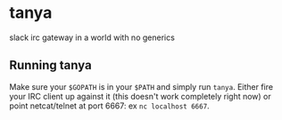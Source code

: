 # tanya
slack irc gateway in a world with no generics

## Running tanya
Make sure your `$GOPATH` is in your `$PATH` and simply run `tanya`. Either fire your IRC client up against it (this doesn't work completely right now) or point netcat/telnet at port 6667: ex `nc localhost 6667`.
